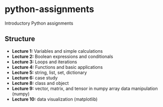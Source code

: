 # python-assignments
Introductory Python assignments 


## Structure
- **Lecture 1:** Variables and simple calculations  
- **Lecture 2:** Boolean expressions and conditionals  
- **Lecture 3:** Loops and iterations  
- **Lecture 4:** Functions and basic applications
- **Lecture 5:** string, list, set, dictionary
- **Lecture 6:** case study
- **Lecture 8:** class and object
- **Lecture 9:** vector, matrix, and tensor in numpy
array data manipulation (numpy)
- **Lecture 10:** data visualization (matplotlib)
  

